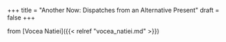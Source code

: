 +++
title = "Another Now: Dispatches from an Alternative Present"
draft = false
+++

from [Vocea Natiei]({{< relref "vocea_natiei.md" >}})
